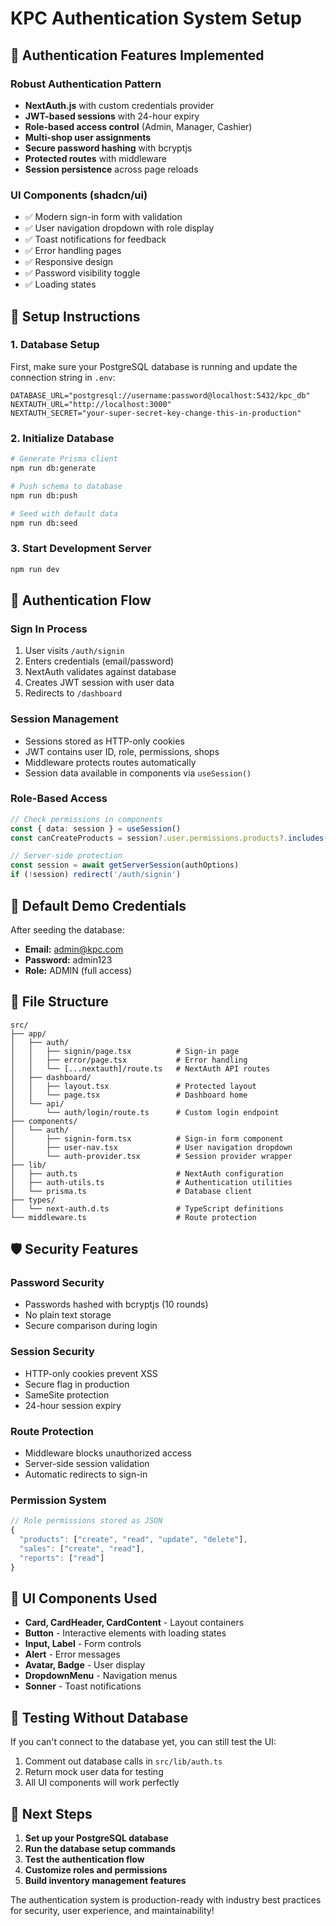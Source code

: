 # KPC Authentication System Setup

## 🔐 Authentication Features Implemented

### Robust Authentication Pattern
- **NextAuth.js** with custom credentials provider
- **JWT-based sessions** with 24-hour expiry
- **Role-based access control** (Admin, Manager, Cashier)
- **Multi-shop user assignments**
- **Secure password hashing** with bcryptjs
- **Protected routes** with middleware
- **Session persistence** across page reloads

### UI Components (shadcn/ui)
- ✅ Modern sign-in form with validation
- ✅ User navigation dropdown with role display
- ✅ Toast notifications for feedback
- ✅ Error handling pages
- ✅ Responsive design
- ✅ Password visibility toggle
- ✅ Loading states

## 🚀 Setup Instructions

### 1. Database Setup
First, make sure your PostgreSQL database is running and update the connection string in `.env`:

```env
DATABASE_URL="postgresql://username:password@localhost:5432/kpc_db"
NEXTAUTH_URL="http://localhost:3000"
NEXTAUTH_SECRET="your-super-secret-key-change-this-in-production"
```

### 2. Initialize Database
```bash
# Generate Prisma client
npm run db:generate

# Push schema to database
npm run db:push

# Seed with default data
npm run db:seed
```

### 3. Start Development Server
```bash
npm run dev
```

## 🎯 Authentication Flow

### Sign In Process
1. User visits `/auth/signin`
2. Enters credentials (email/password)
3. NextAuth validates against database
4. Creates JWT session with user data
5. Redirects to `/dashboard`

### Session Management
- Sessions stored as HTTP-only cookies
- JWT contains user ID, role, permissions, shops
- Middleware protects routes automatically
- Session data available in components via `useSession()`

### Role-Based Access
```typescript
// Check permissions in components
const { data: session } = useSession()
const canCreateProducts = session?.user.permissions.products?.includes('create')

// Server-side protection
const session = await getServerSession(authOptions)
if (!session) redirect('/auth/signin')
```

## 🔑 Default Demo Credentials

After seeding the database:
- **Email:** admin@kpc.com
- **Password:** admin123
- **Role:** ADMIN (full access)

## 📁 File Structure

```
src/
├── app/
│   ├── auth/
│   │   ├── signin/page.tsx          # Sign-in page
│   │   ├── error/page.tsx           # Error handling
│   │   └── [...nextauth]/route.ts   # NextAuth API routes
│   ├── dashboard/
│   │   ├── layout.tsx               # Protected layout
│   │   └── page.tsx                 # Dashboard home
│   └── api/
│       └── auth/login/route.ts      # Custom login endpoint
├── components/
│   └── auth/
│       ├── signin-form.tsx          # Sign-in form component
│       ├── user-nav.tsx             # User navigation dropdown
│       └── auth-provider.tsx        # Session provider wrapper
├── lib/
│   ├── auth.ts                      # NextAuth configuration
│   ├── auth-utils.ts                # Authentication utilities
│   └── prisma.ts                    # Database client
├── types/
│   └── next-auth.d.ts               # TypeScript definitions
└── middleware.ts                    # Route protection
```

## 🛡️ Security Features

### Password Security
- Passwords hashed with bcryptjs (10 rounds)
- No plain text storage
- Secure comparison during login

### Session Security
- HTTP-only cookies prevent XSS
- Secure flag in production
- SameSite protection
- 24-hour session expiry

### Route Protection
- Middleware blocks unauthorized access
- Server-side session validation
- Automatic redirects to sign-in

### Permission System
```typescript
// Role permissions stored as JSON
{
  "products": ["create", "read", "update", "delete"],
  "sales": ["create", "read"],
  "reports": ["read"]
}
```

## 🎨 UI Components Used

- **Card, CardHeader, CardContent** - Layout containers
- **Button** - Interactive elements with loading states
- **Input, Label** - Form controls
- **Alert** - Error messages
- **Avatar, Badge** - User display
- **DropdownMenu** - Navigation menus
- **Sonner** - Toast notifications

## 🔧 Testing Without Database

If you can't connect to the database yet, you can still test the UI:

1. Comment out database calls in `src/lib/auth.ts`
2. Return mock user data for testing
3. All UI components will work perfectly

## 🚀 Next Steps

1. **Set up your PostgreSQL database**
2. **Run the database setup commands**
3. **Test the authentication flow**
4. **Customize roles and permissions**
5. **Build inventory management features**

The authentication system is production-ready with industry best practices for security, user experience, and maintainability!